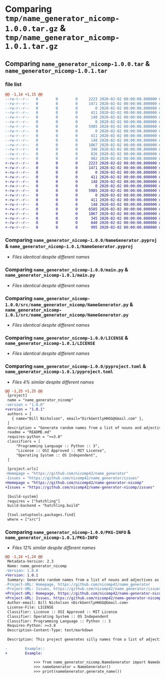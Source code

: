 # Comparing `tmp/name_generator_nicomp-1.0.0.tar.gz` & `tmp/name_generator_nicomp-1.0.1.tar.gz`

## Comparing `name_generator_nicomp-1.0.0.tar` & `name_generator_nicomp-1.0.1.tar`

### file list

```diff
@@ -1,14 +1,15 @@
--rw-r--r--   0        0        0     2223 2020-02-02 00:00:00.000000 name_generator_nicomp-1.0.0/NameGenerator.pyproj
--rw-r--r--   0        0        0     1471 2020-02-02 00:00:00.000000 name_generator_nicomp-1.0.0/main.py
--rw-r--r--   0        0        0        0 2020-02-02 00:00:00.000000 name_generator_nicomp-1.0.0/src/data/__init__.py
--rw-r--r--   0        0        0      411 2020-02-02 00:00:00.000000 name_generator_nicomp-1.0.0/src/data/adjectives.txt
--rw-r--r--   0        0        0      148 2020-02-02 00:00:00.000000 name_generator_nicomp-1.0.0/src/data/nouns.txt
--rw-r--r--   0        0        0        0 2020-02-02 00:00:00.000000 name_generator_nicomp-1.0.0/src/main/__init__.py
--rw-r--r--   0        0        0     5985 2020-02-02 00:00:00.000000 name_generator_nicomp-1.0.0/src/name_generator_nicomp/NameGenerator.py
--rw-r--r--   0        0        0        0 2020-02-02 00:00:00.000000 name_generator_nicomp-1.0.0/src/name_generator_nicomp/__init__.py
--rw-r--r--   0        0        0      411 2020-02-02 00:00:00.000000 name_generator_nicomp-1.0.0/src/name_generator_nicomp/adjectives.txt
--rw-r--r--   0        0        0      148 2020-02-02 00:00:00.000000 name_generator_nicomp-1.0.0/src/name_generator_nicomp/nouns.txt
--rw-r--r--   0        0        0     1067 2020-02-02 00:00:00.000000 name_generator_nicomp-1.0.0/LICENSE
--rw-r--r--   0        0        0      346 2020-02-02 00:00:00.000000 name_generator_nicomp-1.0.0/README.md
--rw-r--r--   0        0        0      826 2020-02-02 00:00:00.000000 name_generator_nicomp-1.0.0/pyproject.toml
--rw-r--r--   0        0        0      982 2020-02-02 00:00:00.000000 name_generator_nicomp-1.0.0/PKG-INFO
+-rw-r--r--   0        0        0     2223 2020-02-02 00:00:00.000000 name_generator_nicomp-1.0.1/NameGenerator.pyproj
+-rw-r--r--   0        0        0     1471 2020-02-02 00:00:00.000000 name_generator_nicomp-1.0.1/main.py
+-rw-r--r--   0        0        0        0 2020-02-02 00:00:00.000000 name_generator_nicomp-1.0.1/src/data/__init__.py
+-rw-r--r--   0        0        0      411 2020-02-02 00:00:00.000000 name_generator_nicomp-1.0.1/src/data/adjectives.txt
+-rw-r--r--   0        0        0      148 2020-02-02 00:00:00.000000 name_generator_nicomp-1.0.1/src/data/nouns.txt
+-rw-r--r--   0        0        0        0 2020-02-02 00:00:00.000000 name_generator_nicomp-1.0.1/src/main/__init__.py
+-rw-r--r--   0        0        0     5985 2020-02-02 00:00:00.000000 name_generator_nicomp-1.0.1/src/name_generator_nicomp/NameGenerator.py
+-rw-r--r--   0        0        0        0 2020-02-02 00:00:00.000000 name_generator_nicomp-1.0.1/src/name_generator_nicomp/__init__.py
+-rw-r--r--   0        0        0      411 2020-02-02 00:00:00.000000 name_generator_nicomp-1.0.1/src/name_generator_nicomp/adjectives.txt
+-rw-r--r--   0        0        0      148 2020-02-02 00:00:00.000000 name_generator_nicomp-1.0.1/src/name_generator_nicomp/nouns.txt
+-rw-r--r--   0        0        0     6585 2020-02-02 00:00:00.000000 name_generator_nicomp-1.0.1/.gitignore
+-rw-r--r--   0        0        0     1067 2020-02-02 00:00:00.000000 name_generator_nicomp-1.0.1/LICENSE
+-rw-r--r--   0        0        0      345 2020-02-02 00:00:00.000000 name_generator_nicomp-1.0.1/README.md
+-rw-r--r--   0        0        0      840 2020-02-02 00:00:00.000000 name_generator_nicomp-1.0.1/pyproject.toml
+-rw-r--r--   0        0        0      995 2020-02-02 00:00:00.000000 name_generator_nicomp-1.0.1/PKG-INFO
```

### Comparing `name_generator_nicomp-1.0.0/NameGenerator.pyproj` & `name_generator_nicomp-1.0.1/NameGenerator.pyproj`

 * *Files identical despite different names*

### Comparing `name_generator_nicomp-1.0.0/main.py` & `name_generator_nicomp-1.0.1/main.py`

 * *Files identical despite different names*

### Comparing `name_generator_nicomp-1.0.0/src/name_generator_nicomp/NameGenerator.py` & `name_generator_nicomp-1.0.1/src/name_generator_nicomp/NameGenerator.py`

 * *Files identical despite different names*

### Comparing `name_generator_nicomp-1.0.0/LICENSE` & `name_generator_nicomp-1.0.1/LICENSE`

 * *Files identical despite different names*

### Comparing `name_generator_nicomp-1.0.0/pyproject.toml` & `name_generator_nicomp-1.0.1/pyproject.toml`

 * *Files 4% similar despite different names*

```diff
@@ -1,25 +1,25 @@
 [project]
 name = "name_generator_nicomp"
-version = "1.0.0"
+version = "1.0.1"
 authors = [
   { name="Bill Nicholson", email="DirkGentlyHHGG@Gmail.com" },
 ]
 description = "Generate random names from a list of nouns and adjectives as you might see in a Kahoot game. I'm not affiliated with Kahoot except as an end-user."
 readme = "README.md"
 requires-python = ">=3.8"
 classifiers = [
     "Programming Language :: Python :: 3",
     "License :: OSI Approved :: MIT License",
     "Operating System :: OS Independent",
 ]
 
 [project.urls]
-Homepage = "https://github.com/nicomp42/name_generator"
-Issues = "https://github.com/nicomp42/name_generator/issues"
+Homepage = "https://github.com/nicomp42/name-generator-nicomp"
+Issues = "https://github.com/nicomp42/name-generator-nicomp/issues"
 
 [build-system]
 requires = ["hatchling"]
 build-backend = "hatchling.build"
 
 [tool.setuptools.packages.find]
 where = ["src"]
```

### Comparing `name_generator_nicomp-1.0.0/PKG-INFO` & `name_generator_nicomp-1.0.1/PKG-INFO`

 * *Files 12% similar despite different names*

```diff
@@ -1,24 +1,24 @@
 Metadata-Version: 2.3
 Name: name_generator_nicomp
-Version: 1.0.0
+Version: 1.0.1
 Summary: Generate random names from a list of nouns and adjectives as you might see in a Kahoot game. I'm not affiliated with Kahoot except as an end-user.
-Project-URL: Homepage, https://github.com/nicomp42/name_generator
-Project-URL: Issues, https://github.com/nicomp42/name_generator/issues
+Project-URL: Homepage, https://github.com/nicomp42/name-generator-nicomp
+Project-URL: Issues, https://github.com/nicomp42/name-generator-nicomp/issues
 Author-email: Bill Nicholson <DirkGentlyHHGG@Gmail.com>
 License-File: LICENSE
 Classifier: License :: OSI Approved :: MIT License
 Classifier: Operating System :: OS Independent
 Classifier: Programming Language :: Python :: 3
 Requires-Python: >=3.8
 Description-Content-Type: text/markdown
 
 Description: This project generates silly names from a list of adjectives and a list of nouns
         
-        Example::
+        Example:
         
             >>> from name_generator_nicomp.NameGenerator import NameGenerator
             >>> nameGenerator = NameGenerator()
             >>> print(nameGenerator.generate_name())
```

